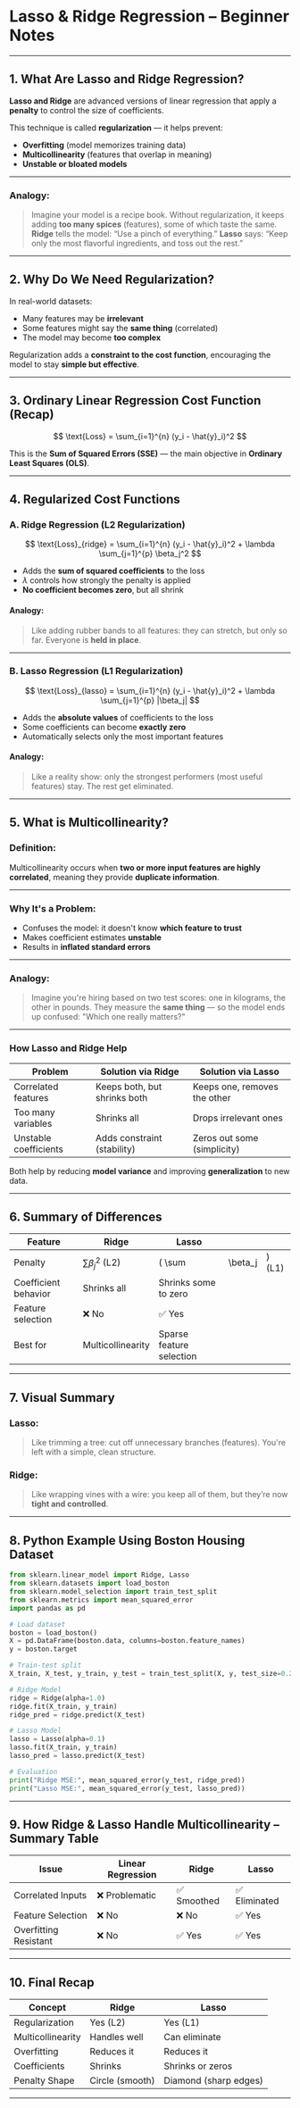

# Lasso & Ridge Regression – Beginner Notes

---

## 1. What Are Lasso and Ridge Regression?

**Lasso and Ridge** are advanced versions of linear regression that apply a **penalty** to control the size of coefficients.

This technique is called **regularization** — it helps prevent:

* **Overfitting** (model memorizes training data)
* **Multicollinearity** (features that overlap in meaning)
* **Unstable or bloated models**

---

### Analogy:

> Imagine your model is a recipe book.
> Without regularization, it keeps adding **too many spices** (features), some of which taste the same.
> **Ridge** tells the model: “Use a pinch of everything.”
> **Lasso** says: “Keep only the most flavorful ingredients, and toss out the rest.”

---

## 2. Why Do We Need Regularization?

In real-world datasets:

* Many features may be **irrelevant**
* Some features might say the **same thing** (correlated)
* The model may become **too complex**

Regularization adds a **constraint to the cost function**, encouraging the model to stay **simple but effective**.

---

## 3. Ordinary Linear Regression Cost Function (Recap)

$$
\text{Loss} = \sum_{i=1}^{n} (y_i - \hat{y}_i)^2
$$

This is the **Sum of Squared Errors (SSE)** — the main objective in **Ordinary Least Squares (OLS)**.

---

## 4. Regularized Cost Functions

### A. **Ridge Regression (L2 Regularization)**

$$
\text{Loss}_{ridge} = \sum_{i=1}^{n} (y_i - \hat{y}_i)^2 + \lambda \sum_{j=1}^{p} \beta_j^2
$$

* Adds the **sum of squared coefficients** to the loss
* $\lambda$ controls how strongly the penalty is applied
* **No coefficient becomes zero**, but all shrink

#### Analogy:

> Like adding rubber bands to all features: they can stretch, but only so far. Everyone is **held in place**.

---

### B. **Lasso Regression (L1 Regularization)**

$$
\text{Loss}_{lasso} = \sum_{i=1}^{n} (y_i - \hat{y}_i)^2 + \lambda \sum_{j=1}^{p} |\beta_j|
$$

* Adds the **absolute values** of coefficients to the loss
* Some coefficients can become **exactly zero**
* Automatically selects only the most important features

#### Analogy:

> Like a reality show: only the strongest performers (most useful features) stay. The rest get eliminated.

---

## 5. What is Multicollinearity?

### Definition:

Multicollinearity occurs when **two or more input features are highly correlated**, meaning they provide **duplicate information**.

---

### Why It's a Problem:

* Confuses the model: it doesn't know **which feature to trust**
* Makes coefficient estimates **unstable**
* Results in **inflated standard errors**

---

### Analogy:

> Imagine you're hiring based on two test scores: one in kilograms, the other in pounds.
> They measure the **same thing** — so the model ends up confused: "Which one really matters?"

---

### How Lasso and Ridge Help

| Problem               | Solution via Ridge           | Solution via Lasso           |
| --------------------- | ---------------------------- | ---------------------------- |
| Correlated features   | Keeps both, but shrinks both | Keeps one, removes the other |
| Too many variables    | Shrinks all                  | Drops irrelevant ones        |
| Unstable coefficients | Adds constraint (stability)  | Zeros out some (simplicity)  |

Both help by reducing **model variance** and improving **generalization** to new data.

---

## 6. Summary of Differences

| Feature              | Ridge                 | Lasso                    |          |        |
| -------------------- | --------------------- | ------------------------ | -------- | ------ |
| Penalty              | $\sum \beta_j^2$ (L2) | ( \sum                   | \beta\_j | ) (L1) |
| Coefficient behavior | Shrinks all           | Shrinks some to zero     |          |        |
| Feature selection    | ❌ No                  | ✅ Yes                    |          |        |
| Best for             | Multicollinearity     | Sparse feature selection |          |        |

---

## 7. Visual Summary

### Lasso:

> Like trimming a tree: cut off unnecessary branches (features).
> You're left with a simple, clean structure.

### Ridge:

> Like wrapping vines with a wire: you keep all of them, but they’re now **tight and controlled**.

---

## 8. Python Example Using Boston Housing Dataset

```python
from sklearn.linear_model import Ridge, Lasso
from sklearn.datasets import load_boston
from sklearn.model_selection import train_test_split
from sklearn.metrics import mean_squared_error
import pandas as pd

# Load dataset
boston = load_boston()
X = pd.DataFrame(boston.data, columns=boston.feature_names)
y = boston.target

# Train-test split
X_train, X_test, y_train, y_test = train_test_split(X, y, test_size=0.2)

# Ridge Model
ridge = Ridge(alpha=1.0)
ridge.fit(X_train, y_train)
ridge_pred = ridge.predict(X_test)

# Lasso Model
lasso = Lasso(alpha=0.1)
lasso.fit(X_train, y_train)
lasso_pred = lasso.predict(X_test)

# Evaluation
print("Ridge MSE:", mean_squared_error(y_test, ridge_pred))
print("Lasso MSE:", mean_squared_error(y_test, lasso_pred))
```

---

## 9. How Ridge & Lasso Handle Multicollinearity – Summary Table

| Issue                 | Linear Regression | Ridge      | Lasso        |
| --------------------- | ----------------- | ---------- | ------------ |
| Correlated Inputs     | ❌ Problematic    | ✅ Smoothed | ✅ Eliminated |
| Feature Selection     | ❌ No             | ❌ No       | ✅ Yes        |
| Overfitting Resistant | ❌ No             | ✅ Yes      | ✅ Yes        |

---

## 10. Final Recap

| Concept           | Ridge           | Lasso                 |
| ----------------- | --------------- | --------------------- |
| Regularization    | Yes (L2)        | Yes (L1)              |
| Multicollinearity | Handles well    | Can eliminate         |
| Overfitting       | Reduces it      | Reduces it            |
| Coefficients      | Shrinks         | Shrinks or zeros      |
| Penalty Shape     | Circle (smooth) | Diamond (sharp edges) |

---

